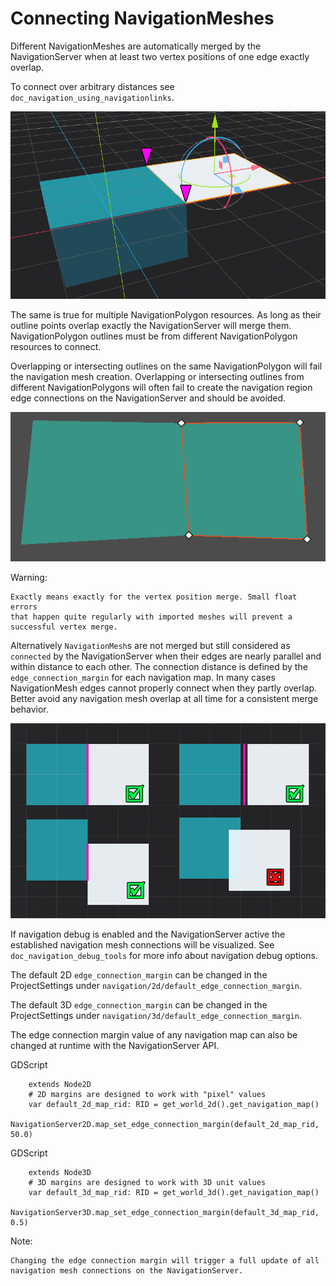 
# Connecting NavigationMeshes

Different NavigationMeshes are automatically merged by the NavigationServer
when at least two vertex positions of one edge exactly overlap.

To connect over arbitrary distances see `doc_navigation_using_navigationlinks`.

![](img/navigation_vertex_merge.png)

The same is true for multiple NavigationPolygon resources. As long as their
outline points overlap exactly the NavigationServer will merge them.
NavigationPolygon outlines must be from different NavigationPolygon resources to connect.

Overlapping or intersecting outlines on the same NavigationPolygon
will fail the navigation mesh creation. Overlapping or intersecting
outlines from different NavigationPolygons will often fail to create the
navigation region edge connections on the NavigationServer and should be avoided.

![](img/navigation_vertex_merge2.png)

Warning:

    Exactly means exactly for the vertex position merge. Small float errors
    that happen quite regularly with imported meshes will prevent a successful vertex merge.

Alternatively `NavigationMesh`s are not merged but still considered as `connected` by
the NavigationServer when their edges are nearly parallel and within distance
to each other. The connection distance is defined by the  `edge_connection_margin` for each
navigation map. In many cases NavigationMesh edges cannot properly connect when they partly overlap.
Better avoid any navigation mesh overlap at all time for a consistent merge behavior.

![](img/navigation_edge_connection.png)

If navigation debug is enabled and the NavigationServer active the established navigation mesh connections will be visualized.
See `doc_navigation_debug_tools` for more info about navigation debug options.

The default 2D `edge_connection_margin` can be changed in the ProjectSettings under `navigation/2d/default_edge_connection_margin`.

The default 3D `edge_connection_margin` can be changed in the ProjectSettings under `navigation/3d/default_edge_connection_margin`.

The edge connection margin value of any navigation map can also be changed at runtime with the NavigationServer API.

GDScript

```
    extends Node2D
    # 2D margins are designed to work with "pixel" values
    var default_2d_map_rid: RID = get_world_2d().get_navigation_map()
    NavigationServer2D.map_set_edge_connection_margin(default_2d_map_rid, 50.0)
```

GDScript

```
    extends Node3D
    # 3D margins are designed to work with 3D unit values
    var default_3d_map_rid: RID = get_world_3d().get_navigation_map()
    NavigationServer3D.map_set_edge_connection_margin(default_3d_map_rid, 0.5)
```

Note:

    Changing the edge connection margin will trigger a full update of all navigation mesh connections on the NavigationServer.
